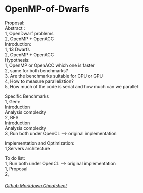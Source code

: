 # OpenMP-of-Dwarfs

Proposal:  
  Abstract :  
    1, OpenDwarf problems  
    2, OpenMP + OpenACC  
  Introduction:  
    1, 13 Dwarfs  
    2, OpenMP + OpenACC  
  Hypothesis:  
    1, OpenMP or OpenACC which one is faster  
    2, same for both benchmarks?  
    3, Are the benchmarks suitable for CPU or GPU  
    4, How to measure paralleliztion?  
    5, How much of the code is serial and how much can we parallel  
    
  Specific Benchmarks  
    1, Gem:  
      Introduction  
      Analysis complexity  
    2, BFS  
      Introduction  
      Analysis complexity  
    3, Run both under OpenCL --> original implementation  

  Implementation and Optimization:  
    1,Servers architecture  
    
    
 To do list:  
   1, Run both under OpenCL --> original implementation  
   1, Proposal  
   2, 
   
   
   
   
   
   
   
   ###### [Github Markdown Cheatsheet](https://github.com/adam-p/markdown-here/wiki/Markdown-Cheatsheet)
